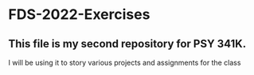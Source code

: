 # FDS-2022-Exercises

## This file is my second repository for PSY 341K. 
I will be using it to story various projects and assignments for the class
